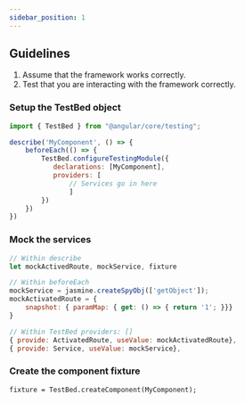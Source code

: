 ```yaml
---
sidebar_position: 1
---
```


## Guidelines

1. Assume that the framework works correctly.
2. Test that you are interacting with the framework correctly.

### Setup the TestBed object

```javascript
import { TestBed } from "@angular/core/testing";

describe('MyComponent', () => {
    beforeEach(() => {
        TestBed.configureTestingModule({
           declarations: [MyComponent],
           providers: [
               // Services go in here
               ]
        })
    })
})
```

### Mock the services
```javascript
// Within describe
let mockActivedRoute, mockService, fixture

// Within beforeEach
mockService = jasmine.createSpyObj(['getObject']);
mockActivatedRoute = {
    snapshot: { paramMap: { get: () => { return '1'; }}}
}

// Within TestBed providers: []
{ provide: ActivatedRoute, useValue: mockActivatedRoute},
{ provide: Service, useValue: mockService},
```

### Create the component fixture

`fixture = TestBed.createComponent(MyComponent);`
